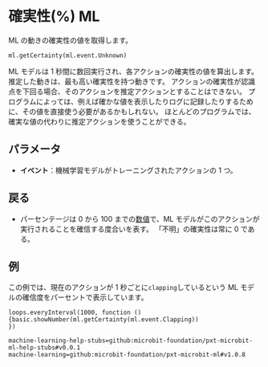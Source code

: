 # 確実性(%) ML

ML の動きの確実性の値を取得します。

```sig
ml.getCertainty(ml.event.Unknown)
```

ML モデルは 1 秒間に数回実行され、各アクションの確実性の値を算出します。 推定した動きは、最も高い確実性を持つ動きです。 アクションの確実性が認識点を下回る場合、そのアクションを推定アクションとすることはできない。 プログラムによっては、例えば確かな値を表示したりログに記録したりするために、その値を直接使う必要があるかもしれない。 ほとんどのプログラムでは、確実な値の代わりに推定アクションを使うことができる。

## パラメータ

- **イベント**：機械学習モデルがトレーニングされたアクションの 1 つ。

## 戻る

- パーセンテージは 0 から 100 までの[数値](/types/number)で、ML モデルがこのアクションが実行されることを確信する度合いを表す。 「不明」の確実性は常に 0 である。

## 例

この例では、現在のアクションが 1 秒ごとに`clapping`しているという ML モデルの確信度をパーセントで表示しています。

```blocks
loops.everyInterval(1000, function () {basic.showNumber(ml.getCertainty(ml.event.Clapping))
})
```

```package
machine-learning-help-stubs=github:microbit-foundation/pxt-microbit-ml-help-stubs#v0.0.1
machine-learning=github:microbit-foundation/pxt-microbit-ml#v1.0.8
```
